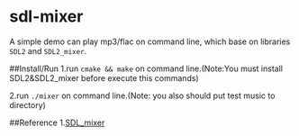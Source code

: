 # sdl-mixer
A simple demo can play mp3/flac on command line, which base on libraries `SDL2` and `SDL2_mixer`.

##Install/Run
1.run `cmake && make` on command line.(Note:You must install SDL2&SDL2_mixer before execute this commands)

2.run `./mixer` on command line.(Note: you also should put test music to directory)

##Reference
1.[SDL_mixer](https://www.libsdl.org/projects/SDL_mixer/docs/SDL_mixer_frame.html)
